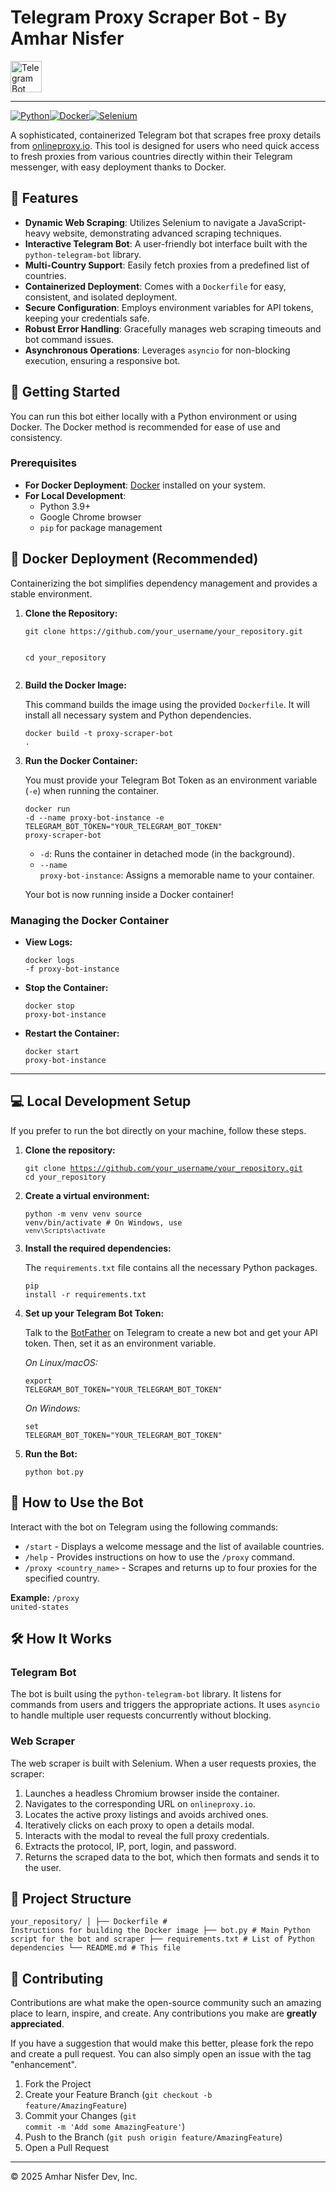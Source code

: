 <!DOCTYPE html><html lang="en"><head><meta charset="UTF-8"><meta name="viewport" content="width=device-width, initial-scale=1.0"><title>Telegram Proxy Scraper Bot</title></head><body><div><h1>Telegram Proxy Scraper Bot - By Amhar Nisfer</h1><div><a href="https://t.me/getproxyfinder_bot" target="_blank"><img src="https://upload.wikimedia.org/wikipedia/commons/thumb/8/82/Telegram_logo.svg/512px-Telegram_logo.svg.png?20220101141644" alt="Telegram Bot Link" width="50"></a></div><hr><div><a href="https://www.python.org/" target="_blank"><img src="https://img.shields.io/badge/Python-3776AB?style=for-the-badge&logo=python&logoColor=white" alt="Python"></a><a href="https://www.docker.com/" target="_blank"><img src="https://img.shields.io/badge/Docker-2496ED?style=for-the-badge&logo=docker&logoColor=white" alt="Docker"></a><a href="https://www.selenium.dev/" target="_blank"><img src="https://img.shields.io/badge/Selenium-43B02A?style=for-the-badge&logo=selenium&logoColor=white" alt="Selenium"></a></div><p>A sophisticated, containerized Telegram bot that scrapes free proxy details from <a href="https://onlineproxy.io">onlineproxy.io</a>. This tool is designed for users who need quick access to fresh proxies from various countries directly within their Telegram messenger, with easy deployment thanks to Docker.</p><h2>🌟 Features</h2><ul><li><strong>Dynamic Web Scraping</strong>: Utilizes Selenium to navigate a JavaScript-heavy website, demonstrating advanced scraping techniques.</li><li><strong>Interactive Telegram Bot</strong>: A user-friendly bot interface built with the <code>python-telegram-bot</code> library.</li><li><strong>Multi-Country Support</strong>: Easily fetch proxies from a predefined list of countries.</li><li><strong>Containerized Deployment</strong>: Comes with a <code>Dockerfile</code> for easy, consistent, and isolated deployment.</li><li><strong>Secure Configuration</strong>: Employs environment variables for API tokens, keeping your credentials safe.</li><li><strong>Robust Error Handling</strong>: Gracefully manages web scraping timeouts and bot command issues.</li><li><strong>Asynchronous Operations</strong>: Leverages <code>asyncio</code> for non-blocking execution, ensuring a responsive bot.</li></ul><h2>🚀 Getting Started</h2><p>You can run this bot either locally with a Python environment or using Docker. The Docker method is recommended for ease of use and consistency.</p><h3>Prerequisites</h3><ul><li><strong>For Docker Deployment</strong>: <a href="https://www.docker.com/get-started">Docker</a> installed on your system.</li><li><strong>For Local Development</strong>:<ul><li>Python 3.9+</li><li>Google Chrome browser</li><li><code>pip</code> for package management</li></ul></li></ul><h2>🐳 Docker Deployment (Recommended)</h2><p>Containerizing the bot simplifies dependency management and provides a stable environment.</p><ol><li><strong>Clone the Repository:</strong><pre><code>git clone https://github.com/your_username/your_repository.git
cd your_repository</code></pre></li><li><strong>Build the Docker Image:</strong><p>This command builds the image using the provided <code>Dockerfile</code>. It will install all necessary system and Python dependencies.</p><pre><code>docker build -t proxy-scraper-bot .</code></pre></li><li><strong>Run the Docker Container:</strong><p>You must provide your Telegram Bot Token as an environment variable (<code>-e</code>) when running the container.</p><pre><code>docker run -d --name proxy-bot-instance -e TELEGRAM_BOT_TOKEN="YOUR_TELEGRAM_BOT_TOKEN" proxy-scraper-bot</code></pre><ul><li><code>-d</code>: Runs the container in detached mode (in the background).</li><li><code>--name proxy-bot-instance</code>: Assigns a memorable name to your container.</li></ul><p>Your bot is now running inside a Docker container!</p></li></ol><h3>Managing the Docker Container</h3><ul><li><strong>View Logs:</strong><pre><code>docker logs -f proxy-bot-instance</code></pre></li><li><strong>Stop the Container:</strong><pre><code>docker stop proxy-bot-instance</code></pre></li><li><strong>Restart the Container:</strong><pre><code>docker start proxy-bot-instance</code></pre></li></ul><hr><h2>💻 Local Development Setup</h2><p>If you prefer to run the bot directly on your machine, follow these steps.</p><ol><li><strong>Clone the repository:</strong><pre><code>git clone https://github.com/your_username/your_repository.git
cd your_repository</code></pre></li><li><strong>Create a virtual environment:</strong><pre><code>python -m venv venv
source venv/bin/activate  # On Windows, use `venv\Scripts\activate`</code></pre></li><li><strong>Install the required dependencies:</strong><p>The <code>requirements.txt</code> file contains all the necessary Python packages.</p><pre><code>pip install -r requirements.txt</code></pre></li><li><strong>Set up your Telegram Bot Token:</strong><p>Talk to the <a href="https://t.me/botfather">BotFather</a> on Telegram to create a new bot and get your API token. Then, set it as an environment variable.</p><p><em>On Linux/macOS:</em></p><pre><code>export TELEGRAM_BOT_TOKEN="YOUR_TELEGRAM_BOT_TOKEN"</code></pre><p><em>On Windows:</em></p><pre><code>set TELEGRAM_BOT_TOKEN="YOUR_TELEGRAM_BOT_TOKEN"</code></pre></li><li><strong>Run the Bot:</strong><pre><code>python bot.py</code></pre></li></ol><h2>🤖 How to Use the Bot</h2><p>Interact with the bot on Telegram using the following commands:</p><ul><li><code>/start</code> - Displays a welcome message and the list of available countries.</li><li><code>/help</code> - Provides instructions on how to use the <code>/proxy</code> command.</li><li><code>/proxy <country_name></code> - Scrapes and returns up to four proxies for the specified country.</li></ul><p><strong>Example:</strong> <code>/proxy united-states</code></p><h2>🛠️ How It Works</h2><h3>Telegram Bot</h3><p>The bot is built using the <code>python-telegram-bot</code> library. It listens for commands from users and triggers the appropriate actions. It uses <code>asyncio</code> to handle multiple user requests concurrently without blocking.</p><h3>Web Scraper</h3><p>The web scraper is built with Selenium. When a user requests proxies, the scraper:</p><ol><li>Launches a headless Chromium browser inside the container.</li><li>Navigates to the corresponding URL on <code>onlineproxy.io</code>.</li><li>Locates the active proxy listings and avoids archived ones.</li><li>Iteratively clicks on each proxy to open a details modal.</li><li>Interacts with the modal to reveal the full proxy credentials.</li><li>Extracts the protocol, IP, port, login, and password.</li><li>Returns the scraped data to the bot, which then formats and sends it to the user.</li></ol><h2>📂 Project Structure</h2><pre><code>your_repository/
│
├── Dockerfile              # Instructions for building the Docker image
├── bot.py                  # Main Python script for the bot and scraper
├── requirements.txt        # List of Python dependencies
└── README.md               # This file
</code></pre><h2>🤝 Contributing</h2><p>Contributions are what make the open-source community such an amazing place to learn, inspire, and create. Any contributions you make are <strong>greatly appreciated</strong>.</p><p>If you have a suggestion that would make this better, please fork the repo and create a pull request. You can also simply open an issue with the tag "enhancement".</p><ol><li>Fork the Project</li><li>Create your Feature Branch (<code>git checkout -b feature/AmazingFeature</code>)</li><li>Commit your Changes (<code>git commit -m 'Add some AmazingFeature'</code>)</li><li>Push to the Branch (<code>git push origin feature/AmazingFeature</code>)</li><li>Open a Pull Request</li></ol><hr><footer><p>© 2025 Amhar Nisfer Dev, Inc.</p></footer></div></body></html>
